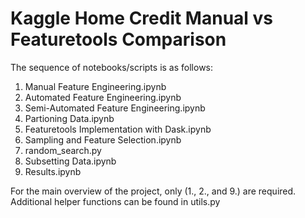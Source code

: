 # Kaggle Home Credit Manual vs Featuretools Comparison

The sequence of notebooks/scripts is as follows:

1. Manual Feature Engineering.ipynb
2. Automated Feature Engineering.ipynb
3. Semi-Automated Feature Engineering.ipynb
4. Partioning Data.ipynb
5. Featuretools Implementation with Dask.ipynb
6. Sampling and Feature Selection.ipynb
7. random_search.py
8. Subsetting Data.ipynb
9. Results.ipynb

For the main overview of the project, only (1., 2., and 9.) are required.
Additional helper functions can be found in utils.py